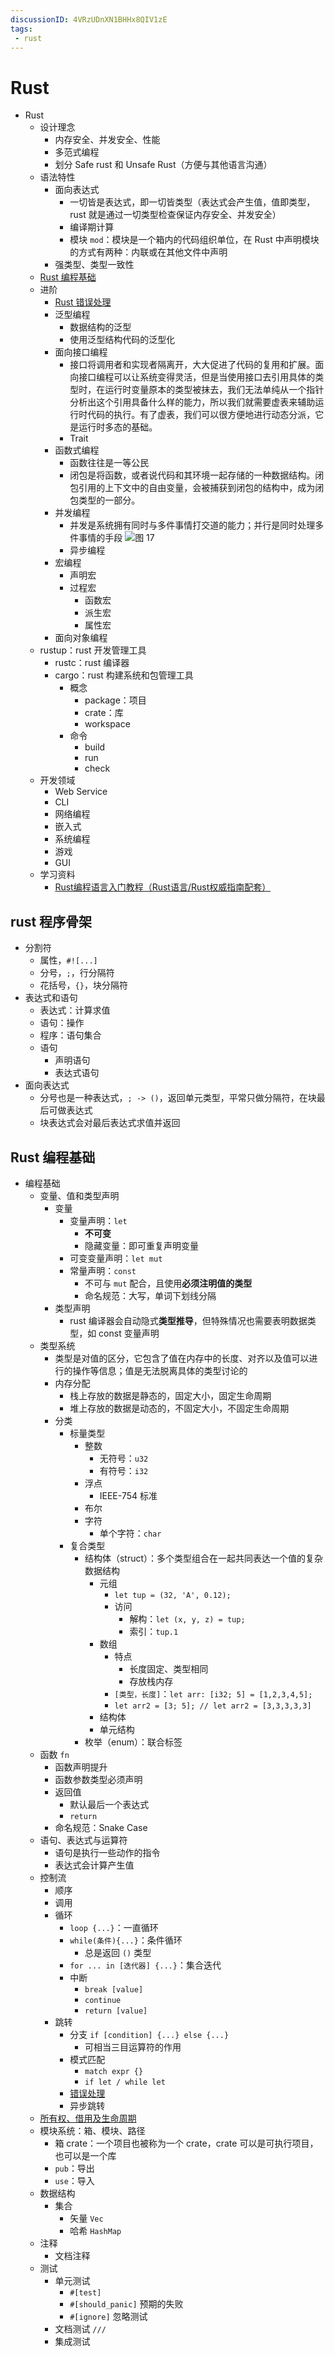 ```yaml
---
discussionID: 4VRzUDnXN1BHHx8QIV1zE
tags:
 - rust
---
```


# Rust

- Rust
  - 设计理念
    - 内存安全、并发安全、性能
    - 多范式编程
    - 划分 Safe rust 和 Unsafe Rust（方便与其他语言沟通）
  - 语法特性
    - 面向表达式
      - 一切皆是表达式，即一切皆类型（表达式会产生值，值即类型，rust 就是通过一切类型检查保证内存安全、并发安全）
      - 编译期计算
      - 模块 `mod`：模块是一个箱内的代码组织单位，在 Rust 中声明模块的方式有两种：内联或在其他文件中声明
    - 强类型、类型一致性
  - [Rust 编程基础](#rust-编程基础)
  - 进阶
    - [Rust 错误处理](./Rust%20错误处理.md)
    - 泛型编程
      - 数据结构的泛型
      - 使用泛型结构代码的泛型化
    - 面向接口编程
      - 接口将调用者和实现者隔离开，大大促进了代码的复用和扩展。面向接口编程可以让系统变得灵活，但是当使用接口去引用具体的类型时，在运行时变量原本的类型被抹去，我们无法单纯从一个指针分析出这个引用具备什么样的能力，所以我们就需要虚表来辅助运行时代码的执行。有了虚表，我们可以很方便地进行动态分派，它是运行时多态的基础。
      - Trait
    - 函数式编程
      - 函数往往是一等公民
      - 闭包是将函数，或者说代码和其环境一起存储的一种数据结构。闭包引用的上下文中的自由变量，会被捕获到闭包的结构中，成为闭包类型的一部分。
    - 并发编程
      - 并发是系统拥有同时与多件事情打交道的能力；并行是同时处理多件事情的手段  ![图 17](images/1653375009755.png)  
      - 异步编程
    - 宏编程
      - 声明宏
      - 过程宏
        - 函数宏
        - 派生宏
        - 属性宏
    - 面向对象编程
  - rustup：rust 开发管理工具
    - rustc：rust 编译器
    - cargo：rust 构建系统和包管理工具
      - 概念
        - package：项目
        - crate：库
        - workspace
      - 命令
        - build
        - run
        - check
  - 开发领域
    - Web Service
    - CLI
    - 网络编程
    - 嵌入式
    - 系统编程
    - 游戏
    - GUI
  - 学习资料
    - [Rust编程语言入门教程（Rust语言/Rust权威指南配套）](https://www.bilibili.com/video/BV1hp4y1k7SV)

## rust 程序骨架

- 分割符
  - 属性，`#![...]`
  - 分号，`;`，行分隔符
  - 花括号，`{}`，块分隔符
- 表达式和语句
  - 表达式：计算求值
  - 语句：操作
  - 程序：语句集合
  - 语句
    - 声明语句
    - 表达式语句
- 面向表达式
  - 分号也是一种表达式，`; -> ()`，返回单元类型，平常只做分隔符，在块最后可做表达式
  - 块表达式会对最后表达式求值并返回

## Rust 编程基础

- 编程基础
  - 变量、值和类型声明
    - 变量
      - 变量声明：`let`
        - **不可变**
        - 隐藏变量：即可重复声明变量
      - 可变变量声明：`let mut`
      - 常量声明：`const`
        - 不可与 `mut` 配合，且使用**必须注明值的类型**
        - 命名规范：大写，单词下划线分隔
    - 类型声明
      - rust 编译器会自动隐式**类型推导**，但特殊情况也需要表明数据类型，如 const 变量声明
  - 类型系统
    - 类型是对值的区分，它包含了值在内存中的长度、对齐以及值可以进行的操作等信息；值是无法脱离具体的类型讨论的
    - 内存分配
      - 栈上存放的数据是静态的，固定大小，固定生命周期
      - 堆上存放的数据是动态的，不固定大小，不固定生命周期
    - 分类
      - 标量类型
        - 整数
          - 无符号：`u32`
          - 有符号：`i32`
        - 浮点
          - IEEE-754 标准
        - 布尔
        - 字符
          - 单个字符：`char`
      - 复合类型
        - 结构体（struct）：多个类型组合在一起共同表达一个值的复杂数据结构
          - 元组
            - `let tup = (32, 'A', 0.12);`
            - 访问
              - 解构：`let (x, y, z) = tup;`
              - 索引：`tup.1`
          - 数组
            - 特点
              - 长度固定、类型相同
              - 存放栈内存
            - `[类型，长度]`：`let arr: [i32; 5] = [1,2,3,4,5];`
            - `let arr2 = [3; 5]; // let arr2 = [3,3,3,3,3]`
          - 结构体
          - 单元结构
        - 枚举（enum）：联合标签
  - 函数 `fn`
    - 函数声明提升
    - 函数参数类型必须声明
    - 返回值
      - 默认最后一个表达式
      - `return`
    - 命名规范：Snake Case
  - 语句、表达式与运算符
    - 语句是执行一些动作的指令
    - 表达式会计算产生值
  - 控制流
    - 顺序
    - 调用
    - 循环
      - `loop {...}`：一直循环
      - `while(条件){...}`：条件循环
        - 总是返回 `()` 类型
      - `for ... in [迭代器] {...}`：集合迭代
      - 中断
        - `break [value]`
        - `continue`
        - `return [value]`
    - 跳转
      - 分支 `if [condition] {...} else {...}`
        - 可相当三目运算符的作用
      - 模式匹配
        - `match expr {}`
        - `if let / while let`
      - [错误处理](./Rust%20错误处理.md)
      - 异步跳转
  - [所有权、借用及生命周期](./所有权、借用及生命周期.md)
  - 模块系统：箱、模块、路径
    - 箱 crate：一个项目也被称为一个 crate，crate 可以是可执行项目，也可以是一个库
    - `pub`：导出
    - `use`：导入
  - 数据结构
    - 集合
      - 矢量 `Vec`
      - 哈希 `HashMap`
  - 注释
    - 文档注释
  - 测试
    - 单元测试
      - `#[test]`
      - `#[should_panic]` 预期的失败
      - `#[ignore]` 忽略测试
    - 文档测试 `///`
    - 集成测试